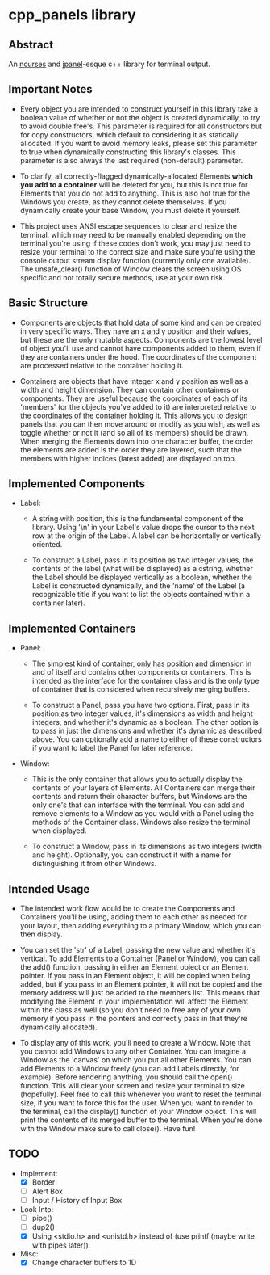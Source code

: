 # cpp_panels library

## Abstract
An [ncurses](https://www.gnu.org/software/ncurses/) and [jpanel](https://docs.oracle.com/javase/tutorial/uiswing/components/panel.html)-esque c++ library for terminal output.


## Important Notes
- Every object you are intended to construct yourself in this library take a boolean value of whether or not the object is created dynamically, to try to avoid double free's. This parameter is required for all constructors but for copy constructors, which default to considering it as statically allocated. If you want to avoid memory leaks, please set this parameter to true when dynamically constructing this library's classes. This parameter is also always the last required (non-default) parameter.

- To clarify, all correctly-flagged dynamically-allocated Elements **which you add to a container** will be deleted for you, but this is not true for Elements that you do not add to anything. This is also not true for the Windows you create, as they cannot delete themselves. If you dynamically create your base Window, you must delete it yourself.

- This project uses ANSI escape sequences to clear and resize the terminal, which may need to be manually enabled depending on the terminal you're using if these codes don't work, you may just need to resize your terminal to the correct size and make sure you're using the console output stream display function (currently only one available). The unsafe_clear() function of Window clears the screen using OS specific and not totally secure methods, use at your own risk.


## Basic Structure
- Components are objects that hold data of some kind and can be created in very specific ways. They have an x and y position and their values, but these are the only mutable aspects. Components are the lowest level of object you'll use and cannot have components added to them, even if they are containers under the hood. The coordinates of the component are processed relative to the container holding it.

- Containers are objects that have integer x and y position as well as a width and height dimension. They can contain other containers or components. They are useful because the coordinates of each of its 'members' (or the objects you've added to it) are interpreted relative to the coordinates of the container holding it. This allows you to design panels that you can then move around or modify as you wish, as well as toggle whether or not it (and so all of its members) should be drawn. When merging the Elements down into one character buffer, the order the elements are added is the order they are layered, such that the members with higher indices (latest added) are displayed on top.


## Implemented Components
- Label:
  - A string with position, this is the fundamental component of the library. Using '\n' in your Label's value drops the cursor to the next row at the origin of the Label. A label can be horizontally or vertically oriented.

  - To construct a Label, pass in its position as two integer values, the contents of the label (what will be displayed) as a cstring, whether the Label should be displayed vertically as a boolean, whether the Label is constructed dynamically, and the 'name' of the Label (a recognizable title if you want to list the objects contained within a container later).


## Implemented Containers
- Panel:
  - The simplest kind of container, only has position and dimension in and of itself and contains other components or containers. This is intended as the interface for the container class and is the only type of container that is considered when recursively merging buffers.

  - To construct a Panel, pass you have two options. First, pass in its position as two integer values, it's dimensions as width and height integers, and whether it's dynamic as a boolean. The other option is to pass in just the dimensions and whether it's dynamic as described above. You can optionally add a name to either of these constructors if you want to label the Panel for later reference.
        
- Window:
  - This is the only container that allows you to actually display the contents of your layers of Elements. All Containers can merge their contents and return their character buffers, but Windows are the only one's that can interface with the terminal. You can add and remove elements to a Window as you would with a Panel using the methods of the Container class. Windows also resize the terminal when displayed.

  - To construct a Window, pass in its dimensions as two integers (width and height). Optionally, you can construct it with a name for distinguishing it from other Windows.


## Intended Usage
- The intended work flow would be to create the Components and Containers you'll be using, adding them to each other as needed for your layout, then adding everything to a primary Window, which you can then display.

- You can set the 'str' of a Label, passing the new value and whether it's vertical. To add Elements to a Container (Panel or Window), you can call the add() function, passing in either an Element object or an Element pointer. If you pass in an Element object, it will be copied when being added, but if you pass in an Element pointer, it will not be copied and the memory address will just be added to the members list. This means that modifying the Element in your implementation will affect the Element within the class as well (so you don't need to free any of your own memory if you pass in the pointers and correctly pass in that they're dynamically allocated).

- To display any of this work, you'll need to create a Window. Note that you cannot add Windows to any other Container. You can imagine a Window as the 'canvas' on which you put all other Elements. You can add Elements to a Window freely (you can add Labels directly, for example). Before rendering anything, you should call the open() function. This will clear your screen and resize your terminal to size (hopefully). Feel free to call this whenever you want to reset the terminal size, if you want to force this for the user. When you want to render to the terminal, call the display() function of your Window object. This will print the contents of its merged buffer to the terminal. When you're done with the Window make sure to call close(). Have fun!


## TODO
- Implement:
  - [x] Border
  - [ ] Alert Box
  - [ ] Input / History of Input Box 
- Look Into:
  - [ ] pipe()
  - [ ] dup2()
  - [x] Using <stdio.h> and <unistd.h> instead of <iostream> (use printf (maybe write with pipes later)).
- Misc:
  - [x] Change character buffers to 1D